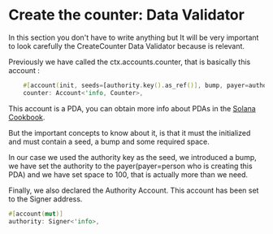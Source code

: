 # Create the counter: Data Validator

In this section you don't have to write anything but It will be very important to look carefully the CreateCounter Data Validator because is relevant.

Previously we have called the ctx.accounts.counter, that is basically this account :

```rust
    #[account(init, seeds=[authority.key().as_ref()], bump, payer=authority, space=100)]
    counter: Account<'info, Counter>,
```

This account is a PDA, you can obtain more info about PDAs in the [Solana Cookbook](https://solanacookbook.com/core-concepts/pdas.html#facts).

But the important concepts to know about it, is that it must the initialized and must contain a seed, a bump and some required space.

In our case we used the authority key as the seed, we introduced a bump, we have set the authority to the payer(payer=person who is creating this PDA) and we have set space to 100, that is actually more than we need.

Finally, we also declared the Authority Account. This account has been set to the Signer address.

```rust
#[account(mut)]
authority: Signer<'info>,
```
